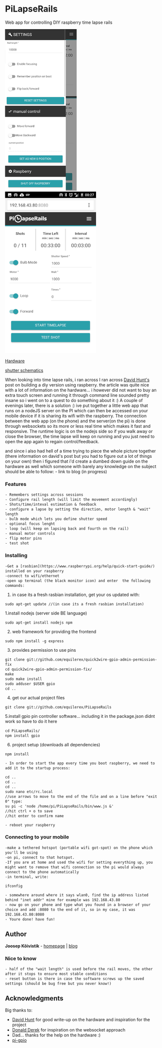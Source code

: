 # PiLapseRails
Web app for controlling DIY raspberry time lapse rails

![screenshot](/samples/screen2.jpg?raw=true "screenshot")   ![screenshot](/samples/screen1.jpg?raw=true "screenshot")

[Hardware](/samples/circuit.jpg)

[shutter schematics](/samples/mosfet.jpg)

When looking into time lapse rails, i ran across I ran across [David Hunt's](http://www.davidhunt.ie/lapse-pi-touch-a-touchscreen-timelapse-controller/) post on building a diy version using raspberry.
the article was quite nice with a lot of information on the hardware... i however did not want to buy an extra touch screen and running it through command line sounded pretty insane so i went on to a quest to do something about it :)
A couple of evenings later, there is a solution :) ive put together a little web app that runs on a nodeJS server on the PI which can then be accessed on your mobile device if it is sharing its wifi with the raspberry.
The connection between the web app (on the phone) and the server(on the pi) is done through websockets so its more or less real time which makes it fast and responsive.
The runtime logic is on the nodejs side so if you walk away or close the browser, the time lapse will keep on running and you just need to open the app again to regain control/feedback.

and since i also had hell of a time trying to piece the whole picture together (there information on david's post but you had to figure out a lot of things on your own) then i figured that i'd create a dumbed down guide on the hardware as well which someone with barely any knowledge on the subject should be able to follow:
    - link to blog (in progress)




### Features
    - Remembers settings across sessions
    - Configure rail length (will limit the movement accordingly)
    - Shots/time/inteval estimation & feedback
    - configure a lapse by setting the direction, motor length & "wait" length
    - bulb mode which lets you define shutter speed
    - optional focus lenght
    - loop (will keep on lapsing back and fourth on the rail)
    - manual motor controls
    - flip motor pins
    - test shot

### Installing

    -Get a [rasbian](https://www.raspberrypi.org/help/quick-start-guide/) installed on your raspberry
    -connect to wifi/ethernet
    -open up terminal (the black monitor icon) and enter  the following commands:
1. in case its a fresh rasbian installation, get your os updated with:
```
sudo apt-get update //(in case its a fresh rasbian installation)
```

1.install nodejs (server side BE language)
```
sudo apt-get install nodejs npm
```
2. web framework for providing the frontend
```
sudo npm install -g express
```
3. provides permission to use pins
```
git clone git://github.com/equilerex/quick2wire-gpio-admin-permission-fix
cd quick2wire-gpio-admin-permission-fix/
make
sudo make install
sudo adduser $USER gpio
cd ..
```
4. get our actual project files
```
git clone git://github.com/equilerex/PiLapseRails
```
5.install gpio pin controller software... including it in the package.json didnt work so have to do it here
```
cd PiLapseRails/
npm install gpio
```
6. project setup (downloads all dependencies)
```
npm install
```


    - In order to start the app every time you boot raspberry, we need to add it to the startup process:
```
cd ..
cd ..
cd ..
sudo nano etc/rc.local
//use arrows to move to the end of the file and on a line before "exit 0" type:
su pi -c 'node /home/pi/PiLapseRails/bin/www.js &'
//hit ctrl + o to save
//hit enter to confirm name
```
    - reboot your raspberry

### Connecting to your mobile
    -make a tethered hotspot (portable wifi got-spot) on the phone which you'll be using
    -on pi, connect to that hotspot.
    -If you are at home and used the wifi for setting everything up, you might want to remove that wifi connection so the pi would always connect to the phone automatically
    -in terminal, write:
```
ifconfig
```
    - somewhere around where it says wlan0, find the ip address listed behind "inet addr" mine for example was 192.168.43.80
    - now go on your phone and type what you found in a browser of your choice and add :8080 to the end of it, so in my case, it was 192.168.43.80:8080
    - Youre done! have fun!

## Author

**Joosep Kõivistik** - [homepage](https://koivistik.com) |  [blog](https://blog.koivistik.com)

### Nice to know
    - half of the "wait length" is used before the rail moves, the other after it stops to ensure most stable conditions
    - reset button is there in case the software screws up the saved settings (should be bug free but you never know!)


## Acknowledgments

Big thanks to:
* [David Hunt](http://www.davidhunt.ie/lapse-pi-touch-a-touchscreen-timelapse-controller/) for good write-up on the hardware and inspiration for the project
* [Donald Derek](http://blog.donaldderek.com/2013/06/build-your-own-google-tv-using-raspberrypi-nodejs-and-socket-io/) for inspiration on the websocket approach
* Dad... thanks for the help on the hardware :)
* [pi-gpio](https://github.com/rakeshpai/pi-gpio)
